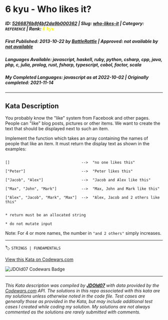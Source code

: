 # 6 kyu - Who likes it?

##### **ID**: [5266876b8f4bf2da9b000362](https://www.codewars.com/kata/5266876b8f4bf2da9b000362) | **Slug**: [who-likes-it](https://www.codewars.com/kata/5266876b8f4bf2da9b000362) | **Category**: `REFERENCE` | **Rank**: <span style="color:yellow">6 kyu</span>

##### **First Published**: 2013-10-22 ***by*** [BattleRattle](https://www.codewars.com/users/BattleRattle) | **Approved**: *not available* ***by*** [*not available*](*https://www.codewars.com*)

##### **Languages Available**: javascript, haskell, ruby, python, csharp, cpp, java, php, c, julia, prolog, rust, fsharp, typescript, cobol, factor, scala

##### **My Completed Languages**: javascript ***as at*** 2022-10-02 | **Originally completed**: 2021-11-14

---

## Kata Description


You probably know the "like" system from Facebook and other pages. People can "like" blog posts, pictures or other items. We want to create the text that should be displayed next to such an item.



Implement the function which takes an array containing the names of people that like an item. It must return the display text as shown in the examples:



```

[]                                -->  "no one likes this"

["Peter"]                         -->  "Peter likes this"

["Jacob", "Alex"]                 -->  "Jacob and Alex like this"

["Max", "John", "Mark"]           -->  "Max, John and Mark like this"

["Alex", "Jacob", "Mark", "Max"]  -->  "Alex, Jacob and 2 others like this"

```





```if:c

* return must be an allocated string

* do not mutate input

```



Note: For 4 or more names, the number in `"and 2 others"` simply increases.



---


🏷 `STRINGS | FUNDAMENTALS`


[View this Kata on Codewars.com](https://www.codewars.com/kata/5266876b8f4bf2da9b000362)

![](https://www.codewars.com/users/jdold07/badges/large "JDOld07 Codewars Badge")

---

###### *This Kata description was compiled by [**JDOld07**](https://tpstech.dev) with data provided by the [Codewars.com](https://www.codewars.com) API.  The solutions in this repo associated with this kata are my solutions unless otherwise noted in the code file.  Test cases are generally those as provided in the Kata, but may include additional test cases I created while coding my solution.  My solutions are not always commented as the solutions are rarely submitted with comments.*
